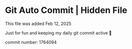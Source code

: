 # Git Auto Commit | Hidden File

This file was added Feb 12, 2025

Just for fun and keeping my daily git commit active 🤪

commit number: 1764094
